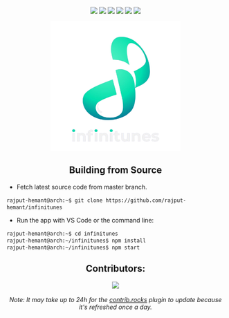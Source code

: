 <div align=center>

<!-- labels -->

![][views] ![][stars] ![][forks] ![][issues] ![][license] ![][repo-size]

<!-- logo/title -->

<picture>
  <source media="(prefers-color-scheme: dark, (max-width:300px))" srcset="./src/assets/images/infinitunes1920.png">
  <source media="(prefers-color-scheme: light,(max-width:300px))" srcset="./src/assets/images/infinitunes1500.png">
  <img src="./src/assets/images/infinitunes1920.png" width="300px" alt="infinitunes">
</picture>

<!-- ### **[<kbd> <br> &nbsp; **Click to Visit WebPage** &nbsp; <br> </kbd>][site]** -->

<!-- ## Directory Structure

</div>

```

```

<div align = center> -->

## Building from Source

</div>

- Fetch latest source code from master branch.

```console
rajput-hemant@arch:~$ git clone https://github.com/rajput-hemant/infinitunes
```

- Run the app with VS Code or the command line:

```console
rajput-hemant@arch:~$ cd infinitunes
rajput-hemant@arch:~/infinitunes$ npm install
rajput-hemant@arch:~/infinitunes$ npm start
```

<div align = center>

## Contributors:

[![][contributors]][contributors-graph]

_Note: It may take up to 24h for the [contrib.rocks][contrib-rocks] plugin to update because it's refreshed once a day._

</div>

<!----------------------------------{ Labels }--------------------------------->

[views]: https://komarev.com/ghpvc/?username=infinitunes&label=view%20counter&color=red&style=flat
[repo-size]: https://img.shields.io/github/repo-size/rajput-hemant/infinitunes
[issues]: https://img.shields.io/github/issues-raw/rajput-hemant/infinitunes
[license]: https://img.shields.io/github/license/rajput-hemant/infinitunes
[forks]: https://img.shields.io/github/forks/rajput-hemant/infinitunes?style=flat
[stars]: https://img.shields.io/github/stars/rajput-hemant/infinitunes
[contributors]: https://contrib.rocks/image?repo=rajput-hemant/infinitunes&max=500
[contributors-graph]: https://github.com/rajput-hemant/infinitunes/graphs/contributors
[contrib-rocks]: https://contrib.rocks/preview?repo=rajput-hemant%2Finfinitunes

<!-----------------------------------{ Links }---------------------------------->

[site]: https://rajput-hemant.github.io/infinitunes/
